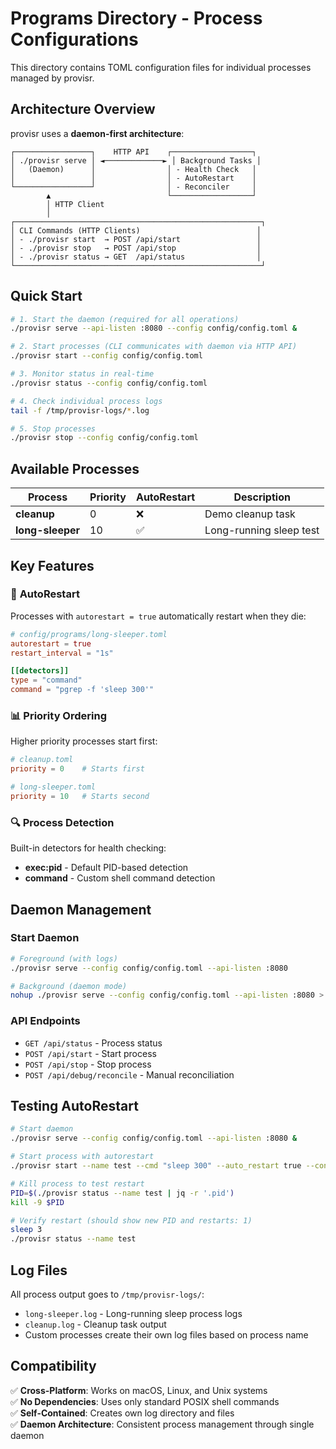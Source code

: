 # Programs Directory - Process Configurations

This directory contains TOML configuration files for individual processes managed by provisr.

## Architecture Overview

provisr uses a **daemon-first architecture**:

```
┌─────────────────┐    HTTP API    ┌──────────────────┐
│ ./provisr serve │ ◄─────────────► │ Background Tasks │
│   (Daemon)      │                │ - Health Check   │
│                 │                │ - AutoRestart    │
└─────────────────┘                │ - Reconciler     │
        ▲                          └──────────────────┘
        │ HTTP Client
        │
┌───────────────────────────────────────────────────────┐
│ CLI Commands (HTTP Clients)                          │
│ - ./provisr start  → POST /api/start                 │
│ - ./provisr stop   → POST /api/stop                  │
│ - ./provisr status → GET  /api/status                │
└───────────────────────────────────────────────────────┘
```

## Quick Start

```bash
# 1. Start the daemon (required for all operations)
./provisr serve --api-listen :8080 --config config/config.toml &

# 2. Start processes (CLI communicates with daemon via HTTP API)
./provisr start --config config/config.toml

# 3. Monitor status in real-time
./provisr status --config config/config.toml

# 4. Check individual process logs  
tail -f /tmp/provisr-logs/*.log

# 5. Stop processes
./provisr stop --config config/config.toml
```

## Available Processes

| Process         | Priority | AutoRestart | Description              |
|-----------------|----------|-------------|--------------------------|
| **cleanup**     | 0        | ❌          | Demo cleanup task        |
| **long-sleeper** | 10       | ✅          | Long-running sleep test  |

## Key Features

### 🔄 **AutoRestart**
Processes with `autorestart = true` automatically restart when they die:

```toml
# config/programs/long-sleeper.toml
autorestart = true
restart_interval = "1s"

[[detectors]]
type = "command" 
command = "pgrep -f 'sleep 300'"
```

### 📊 **Priority Ordering**
Higher priority processes start first:

```toml
# cleanup.toml
priority = 0    # Starts first

# long-sleeper.toml  
priority = 10   # Starts second
```

### 🔍 **Process Detection**
Built-in detectors for health checking:

- **exec:pid** - Default PID-based detection
- **command** - Custom shell command detection

## Daemon Management

### Start Daemon
```bash
# Foreground (with logs)
./provisr serve --config config/config.toml --api-listen :8080

# Background (daemon mode)
nohup ./provisr serve --config config/config.toml --api-listen :8080 > serve.log 2>&1 &
```

### API Endpoints
- `GET /api/status` - Process status
- `POST /api/start` - Start process
- `POST /api/stop` - Stop process  
- `POST /api/debug/reconcile` - Manual reconciliation

## Testing AutoRestart

```bash
# Start daemon
./provisr serve --config config/config.toml --api-listen :8080 &

# Start process with autorestart
./provisr start --name test --cmd "sleep 300" --auto_restart true --config ""

# Kill process to test restart
PID=$(./provisr status --name test | jq -r '.pid')
kill -9 $PID

# Verify restart (should show new PID and restarts: 1)
sleep 3
./provisr status --name test
```

## Log Files

All process output goes to `/tmp/provisr-logs/`:

- `long-sleeper.log` - Long-running sleep process logs
- `cleanup.log` - Cleanup task output
- Custom processes create their own log files based on process name

## Compatibility

✅ **Cross-Platform**: Works on macOS, Linux, and Unix systems  
✅ **No Dependencies**: Uses only standard POSIX shell commands  
✅ **Self-Contained**: Creates own log directory and files  
✅ **Daemon Architecture**: Consistent process management through single daemon
